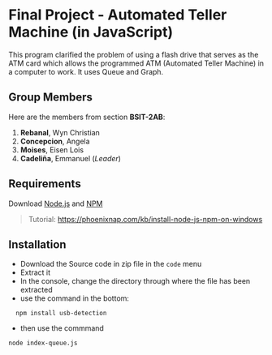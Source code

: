 # Final Project - Automated Teller Machine (in JavaScript)

This program clarified the problem of using a flash drive that serves as the ATM card which allows the programmed ATM (Automated Teller Machine) in a computer to work. It uses Queue and Graph.

## Group Members
Here are the members from section **BSIT-2AB**:
1. **Rebanal**, Wyn Christian
2. **Concepcion**, Angela 
3. **Moises**, Eisen Lois
4. **Cadeliña**, Emmanuel (*Leader*)

## Requirements
Download [Node.js](https://nodejs.org/en/download/) and [NPM](https://www.npmjs.com/)
> Tutorial: https://phoenixnap.com/kb/install-node-js-npm-on-windows

## Installation
- Download the Source code in zip file in the `code` menu
- Extract it
- In the console, change the directory through where the file has been extracted
- use the command in the bottom:
```
  npm install usb-detection
```

- then use the commmand
```
node index-queue.js
```
